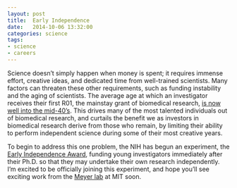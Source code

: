 ```yaml
---
layout: post
title:  Early Independence
date:   2014-10-06 13:32:00
categories: science
tags:
- science
- careers
---
```


Science doesn’t simply happen when money is spent; it requires immense effort, creative ideas, and dedicated time from well-trained scientists. Many factors can threaten these other requirements, such as funding instability and the aging of scientists. The average age at which an investigator receives their first R01, the mainstay grant of biomedical research, [is now well into the mid-40’s](http://scientopia.org/blogs/drugmonkey/2012/02/14/updating-the-age-of-first-nih-r01-award-trends-flatlining/). This drives many of the most talented individuals out of biomedical research, and curtails the benefit we as investors in biomedical research derive from those who remain, by limiting their ability to perform independent science during some of their most creative years.

To begin to address this one problem, the NIH has begun an experiment, the [Early Independence Award](http://commonfund.nih.gov/earlyindependence/index), funding young investigators immediately after their Ph.D. so that they may undertake their own research independently. I’m excited to be officially joining this experiment, and hope you’ll see exciting work from the [Meyer lab](http://asmlab.org) at MIT soon.
